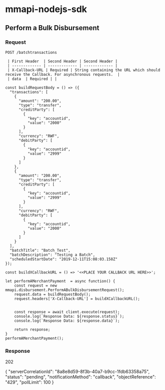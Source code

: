 # mmapi-nodejs-sdk


## Perform a Bulk Disbursement

### Request

`POST /batchtransactions`

     | First Header  | Second Header | Second Header |
     | ------------- | ------------- | ------------- |
     | X-Callback-URL | Required | String containing the URL which should receive the Callback. For asynchronous requests.  |
     | data  | Required | |

```
const buildRequestBody = () => ({
  "transactions": [
    {
      "amount": "200.00",
      "type": "transfer",
      "creditParty": [
        {
          "key": "accountid",
          "value": "2000"
        }
      ],
      "currency": "RWF",
      "debitParty": [
        {
          "key": "accountid",
          "value": "2999"
        }
      ]
    },
    {
      "amount": "200.00",
      "type": "transfer",
      "creditParty": [
        {
          "key": "accountid",
          "value": "2999"
        }
      ],
      "currency": "RWF",
      "debitParty": [
        {
          "key": "accountid",
          "value": "2000"
        }
      ]
    }
  ],
  "batchTitle": "Batch_Test",
  "batchDescription": "Testing a Batch",
  "scheduledStartDate": "2019-12-11T15:08:03.158Z"
});

const buildXCallbackURL = () => '<<PLACE YOUR CALLBACK URL HERE>>';

let performAMerchantPayment  = async function() {
    const request = new mmapi.disbursement.PerformABulkDisbursementRequest();
    request.data = buildRequestBody();
    request.headers['X-Callback-URL'] = buildXCallbackURL();


    const response = await client.execute(request);
    console.log(`Response Data: ${response.status}`);
    console.log(`Response Data: ${response.data}`);

    return response;
}
performAMerchantPayment();
```

### Response

  202

  {
    "serverCorrelationId": "8a8e8d59-8f3b-40a7-b9cc-1fdb63358a75",
    "status": "pending",
    "notificationMethod": "callback",
    "objectReference": "429",
    "pollLimit": 100
  }
